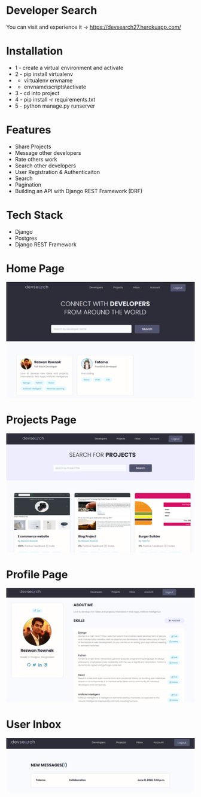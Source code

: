 # Developer Search

You can visit and experience it -> https://devsearch27.herokuapp.com/

# Installation

- 1 - create a virtual environment and activate
- 2 - pip install virtualenv
- - virtualenv envname
- - envname\scripts\activate
- 3 - cd into project
- 4 - pip install -r requirements.txt
- 5 - python manage.py runserver

# Features

- Share Projects
- Message other developers
- Rate others work
- Search other developers
- User Registration & Authenticaiton
- Search
- Pagination
- Building an API with Django REST Framework (DRF)

# Tech Stack

- Django
- Postgres
- Django REST Framework

# Home Page

<img src="1.PNG">

# Projects Page

<img src="2.PNG">

# Profile Page

<img src="3.PNG">

# User Inbox

<img src="4.PNG">
